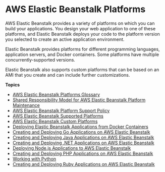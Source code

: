 # AWS Elastic Beanstalk Platforms<a name="concepts-all-platforms"></a>

AWS Elastic Beanstalk provides a variety of platforms on which you can build your applications\. You design your web application to one of these platforms, and Elastic Beanstalk deploys your code to the platform version you selected to create an active application environment\.

Elastic Beanstalk provides platforms for different programming languages, application servers, and Docker containers\. Some platforms have multiple concurrently\-supported versions\.

Elastic Beanstalk also supports custom platforms that can be based on an AMI that you create and can include further customizations\.

**Topics**
+ [AWS Elastic Beanstalk Platforms Glossary](platforms-glossary.md)
+ [Shared Responsibility Model for AWS Elastic Beanstalk Platform Maintenance](platforms-shared-responsibility.md)
+ [AWS Elastic Beanstalk Platform Support Policy](platforms-support-policy.md)
+ [AWS Elastic Beanstalk Supported Platforms](concepts.platforms.md)
+ [AWS Elastic Beanstalk Custom Platforms](custom-platforms.md)
+ [Deploying Elastic Beanstalk Applications from Docker Containers](create_deploy_docker.md)
+ [Creating and Deploying Go Applications on AWS Elastic Beanstalk](create_deploy_go.md)
+ [Creating and Deploying Java Applications on AWS Elastic Beanstalk](create_deploy_Java.md)
+ [Creating and Deploying \.NET Applications on AWS Elastic Beanstalk](create_deploy_NET.md)
+ [Deploying Node\.js Applications to AWS Elastic Beanstalk](create_deploy_nodejs.md)
+ [Creating and Deploying PHP Applications on AWS Elastic Beanstalk](create_deploy_PHP_eb.md)
+ [Working with Python](create-deploy-python-apps.md)
+ [Creating and Deploying Ruby Applications on AWS Elastic Beanstalk](create_deploy_Ruby.md)
